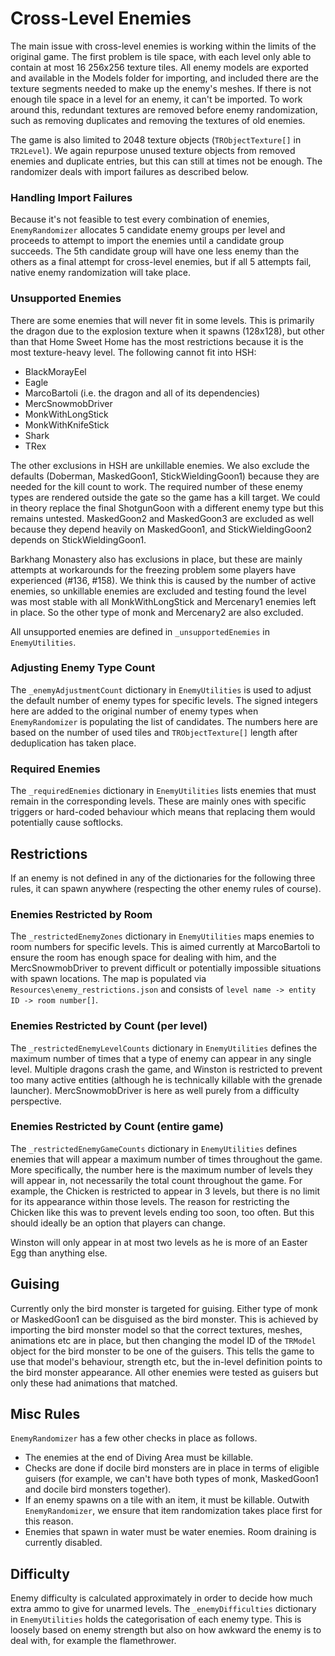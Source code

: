 # Cross-Level Enemies

The main issue with cross-level enemies is working within the limits of the original game. The first problem is tile space, with each level only able to contain at most 16 256x256 texture tiles. All enemy models are exported and available in the Models folder for importing, and included there are the texture segments needed to make up the enemy's meshes. If there is not enough tile space in a level for an enemy, it can't be imported.
To work around this, redundant textures are removed before enemy randomization, such as removing duplicates and removing the textures of old enemies.

The game is also limited to 2048 texture objects (`TRObjectTexture[]` in `TR2Level`). We again repurpose unused texture objects from removed enemies and duplicate entries, but this can still at times not be enough. The randomizer deals with import failures as described below.

### Handling Import Failures
Because it's not feasible to test every combination of enemies, `EnemyRandomizer` allocates 5 candidate enemy groups per level and proceeds to attempt to import the enemies until a candidate group succeeds. The 5th candidate group will have one less enemy than the others as a final attempt for cross-level enemies, but if all 5 attempts fail, native enemy randomization will take place. 

### Unsupported Enemies
There are some enemies that will never fit in some levels. This is primarily the dragon due to the explosion texture when it spawns (128x128), but other than that Home Sweet Home has the most restrictions because it is the most texture-heavy level. The following cannot fit into HSH:

* BlackMorayEel
* Eagle
* MarcoBartoli (i.e. the dragon and all of its dependencies)
* MercSnowmobDriver
* MonkWithLongStick
* MonkWithKnifeStick
* Shark
* TRex

The other exclusions in HSH are unkillable enemies. We also exclude the defaults (Doberman, MaskedGoon1, StickWieldingGoon1) because they are needed for the kill count to work. The required number of these enemy types are rendered outside the gate so the game has a kill target. We could in theory replace the final ShotgunGoon with a different enemy type but this remains untested. MaskedGoon2 and MaskedGoon3 are excluded as well because they depend heavily on MaskedGoon1, and StickWieldingGoon2 depends on StickWieldingGoon1.

Barkhang Monastery also has exclusions in place, but these are mainly attempts at workarounds for the freezing problem some players have experienced (#136, #158). We think this is caused by the number of active enemies, so unkillable enemies are excluded and testing found the level was most stable with all MonkWithLongStick and Mercenary1 enemies left in place. So the other type of monk and Mercenary2 are also excluded.

All unsupported enemies are defined in `_unsupportedEnemies` in `EnemyUtilities`.

### Adjusting Enemy Type Count
The `_enemyAdjustmentCount` dictionary in `EnemyUtilities` is used to adjust the default number of enemy types for specific levels. The signed integers here are added to the original number of enemy types when `EnemyRandomizer` is populating the list of candidates. The numbers here are based on the number of used tiles and `TRObjectTexture[]` length after deduplication has taken place.

### Required Enemies
The `_requiredEnemies` dictionary in `EnemyUtilities` lists enemies that must remain in the corresponding levels. These are mainly ones with specific triggers or hard-coded behaviour which means that replacing them would potentially cause softlocks.

## Restrictions
If an enemy is not defined in any of the dictionaries for the following three rules, it can spawn anywhere (respecting the other enemy rules of course).

### Enemies Restricted by Room
The `_restrictedEnemyZones` dictionary in `EnemyUtilities` maps enemies to room numbers for specific levels. This is aimed currently at MarcoBartoli to ensure the room has enough space for dealing with him, and the MercSnowmobDriver to prevent difficult or potentially impossible situations with spawn locations. The map is populated via `Resources\enemy_restrictions.json` and consists of `level name -> entity ID -> room number[]`.

### Enemies Restricted by Count (per level)
The `_restrictedEnemyLevelCounts` dictionary in `EnemyUtilities` defines the maximum number of times that a type of enemy can appear in any single level. Multiple dragons crash the game, and Winston is restricted to prevent too many active entities (although he is technically killable with the grenade launcher). MercSnowmobDriver is here as well purely from a difficulty perspective.

### Enemies Restricted by Count (entire game)
The `_restrictedEnemyGameCounts` dictionary in `EnemyUtilities` defines enemies that will appear a maximum number of times throughout the game. More specifically, the number here is the maximum number of levels they will appear in, not necessarily the total count throughout the game. For example, the Chicken is restricted to appear in 3 levels, but there is no limit for its appearance within those levels. The reason for restricting the Chicken like this was to prevent levels ending too soon, too often. But this should ideally be an option that players can change.

Winston will only appear in at most two levels as he is more of an Easter Egg than anything else.

## Guising
Currently only the bird monster is targeted for guising. Either type of monk or MaskedGoon1 can be disguised as the bird monster. This is achieved by importing the bird monster model so that the correct textures, meshes, animations etc are in place, but then changing the model ID of the `TRModel` object for the bird monster to be one of the guisers. This tells the game to use that model's behaviour, strength etc, but the in-level definition points to the bird monster appearance. All other enemies were tested as guisers but only these had animations that matched.

## Misc Rules
`EnemyRandomizer` has a few other checks in place as follows.
* The enemies at the end of Diving Area must be killable.
* Checks are done if docile bird monsters are in place in terms of eligible guisers (for example, we can't have both types of monk, MaskedGoon1 and docile bird monsters together).
* If an enemy spawns on a tile with an item, it must be killable. Outwith `EnemyRandomizer`, we ensure that item randomization takes place first for this reason.
* Enemies that spawn in water must be water enemies. Room draining is currently disabled.

## Difficulty
Enemy difficulty is calculated approximately in order to decide how much extra ammo to give for unarmed levels. The `_enemyDifficulties` dictionary in `EnemyUtilities` holds the categorisation of each enemy type. This is loosely based on enemy strength but also on how awkward the enemy is to deal with, for example the flamethrower.
